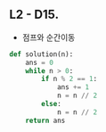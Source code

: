 ## L2 - D15.
- 점프와 순간이동
``` python
def solution(n):
    ans = 0
    while n > 0:
        if n % 2 == 1:
            ans += 1
            n = n // 2
        else:
            n = n // 2    
    return ans
```
